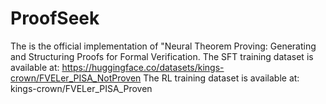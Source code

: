 # ProofSeek
The is the official implementation of "Neural Theorem Proving: Generating and Structuring Proofs for Formal Verification. 
The SFT training dataset is available at: https://huggingface.co/datasets/kings-crown/FVELer_PISA_NotProven
The RL training dataset is available at: kings-crown/FVELer_PISA_Proven

